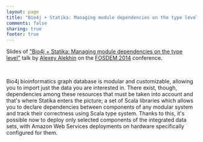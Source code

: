 ```yaml
---
layout: page
title: "Bio4j + Statika: Managing module dependencies on the type level"
comments: false
sharing: true
footer: true
---
```


Slides of ["Bio4j + Statika: Managing module dependencies on the type level"](https://fosdem.org/2014/schedule/event/graphdevroom_bio4j_1/) talk by [Alexey Alekhin](/aalekhin) on the [FOSDEM 2014](https://fosdem.org/2014/) conference.

<br>

<script async class="speakerdeck-embed" data-id="cb7e6b7070a60131f1195e173af38d18" data-ratio="1.29456384323641" src="//speakerdeck.com/assets/embed.js"></script>
  
  
Bio4j bioinformatics graph database is modular and customizable, allowing you to import just the data you are interested in. There exist, though, dependencies among these resources that must be taken into account and that's where Statika enters the picture; a set of Scala libraries which allows you to declare dependencies between components of any modular system and track their correctness using Scala type system. Thanks to this, it's possible now to deploy only selected components of the integrated data sets, with Amazon Web Services deployments on hardware specifically configured for them.
